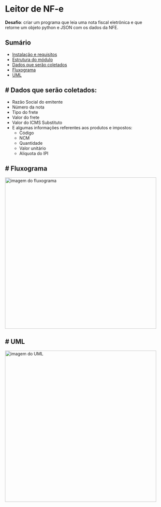 <h1>Leitor de NF-e</h1>
<span>
  <b>Desafio</b>: criar um programa que leia uma nota fiscal eletrônica e que retorne um objeto python e JSON com os dados da NFE.
</span>
<br>
<section id='sumario'>
  <h2>Sumário</h2>
  <ul>
    <li>
      <a href="#instalacao-e-requisitos">Instalação e requisitos</a>
    </li>
    <li>
      <a href="#estrutura-do-modulo">Estrutura do módulo</a>
    </li>
    <li>
      <a href="#dados-coletados">Dados que serão coletados</a>
    </li>
    <li>
      <a href="#fluxograma">Fluxograma</a>
    </li>
    <li>
      <a href="#uml">UML</a>
    </li>
  </ul>
</section>

<section id="dados-coletados">
  <h2># Dados que serão coletados:</h2>
  <ul>
    <li>Razão Social do emitente</li>
    <li>Número da nota</li>
    <li>Tipo do frete</li>
    <li>Valor do frete</li>
    <li>Valor do ICMS Substituto</li>
    <li>E algumas informações referentes aos produtos e impostos:
      <ul>
        <li>Código</li>
        <li>NCM</li>
        <li>Quantidade</li>
        <li>Valor unitário</li>
        <li>Aliquota do IPI</li>
      </ul>
    </li>    
  </ul>
</section>

<section id="fluxograma">
  <h2># Fluxograma</h2>
  <img alt="imagem do fluxograma" src="https://user-images.githubusercontent.com/59299412/137747045-e0b0dafe-7074-445a-9eba-2bb1bf70f0d3.jpeg" width="500px">
</section>

<section id="uml">
  <h2># UML</h2>
  <img alt="imagem do UML" width="500px" src="https://user-images.githubusercontent.com/59299412/137872412-851188da-a98a-4d20-94f1-566823173975.png">
</section>
